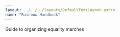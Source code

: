 ```yaml
---
layout: ../../../layouts/DefaultTextLayout.astro
name: "Rainbow Handbook"
---
```


Guide to organizing equality marches
